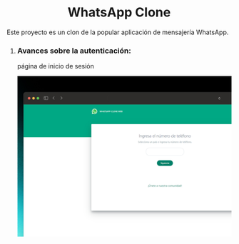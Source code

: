 <h1 align="center">WhatsApp Clone</h1> 

<p> Este proyecto es un clon de la popular aplicación de mensajería WhatsApp. </p>

1. ### Avances sobre la autenticación:
    página de inicio de sesión
   
   <div align="center">   
    <img src="https://github.com/MiguelAChavez/WhatsApp_Clone/blob/master/Public/980shots_so.jpg" alt="Texto alternativo" width="800">
   </div>


